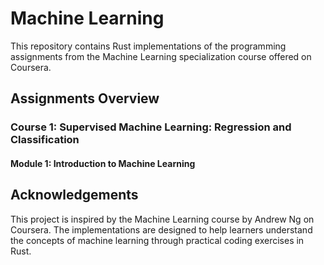 # Machine Learning

This repository contains Rust implementations of the programming assignments from the Machine Learning specialization course offered on Coursera.

## Assignments Overview

### Course 1: Supervised Machine Learning: Regression and Classification

#### Module 1: Introduction to Machine Learning


## Acknowledgements
This project is inspired by the Machine Learning course by Andrew Ng on Coursera. The implementations are designed to help learners understand the concepts of machine learning through practical coding exercises in Rust.


